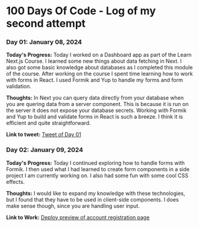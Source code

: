 # 100 Days Of Code - Log of my second attempt

### Day 01: January 08, 2024

**Today's Progress:** Today I worked on a Dashboard app as part of the Learn Next.js Course. I learned some new things about data fetching in Next. I also got some basic knowledge about databases as I completed this module of the course. After working on the course I spent time learning how to work with forms in React. I used Formik and Yup to handle my forms and form validation.

**Thoughts:** In Next you can query data directly from your database when you are quering data from a server component. This is because it is run on the server it does not expose your database secrets. Working with Formik and Yup to build and validate forms in React is such a breeze. I think it is efficient and quite straightforward.

**Link to tweet:** [Tweet of Day 01](https://twitter.com/LeKoels27/status/1744412230106435844)

### Day 02: January 09, 2024

**Today's Progress:** Today I continued exploring how to handle forms with Formik. I then used what I had learned to create form components in a side project I am currently working on. I also had some fun with some cool CSS effects.

**Thoughts:** I would like to expand my knowledge with these technologies, but I found that they have to be used in client-side components. I does make sense though, since you are handling user input.

**Link to Work:** [Deploy preview of account registration page](https://deploy-preview-14--ethereal-fashion-store.netlify.app/register)
